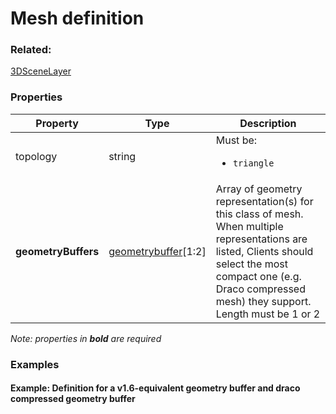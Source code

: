 # Mesh definition



### Related:

[3DSceneLayer](3DSceneLayer.md)
### Properties

| Property | Type | Description |
| --- | --- | --- |
| topology | string | <div>Must be:<ul><li>`triangle`</li></ul></div> |
| **geometryBuffers** | [geometrybuffer](geometrybuffer.md)[1:2] | Array of geometry representation(s) for this class of mesh. When multiple representations are listed, Clients should select the most compact one (e.g. Draco compressed mesh) they support. Length must be 1 or 2 |

*Note: properties in **bold** are required*

### Examples 

#### Example: Definition for a v1.6-equivalent geometry buffer and draco compressed geometry buffer 

